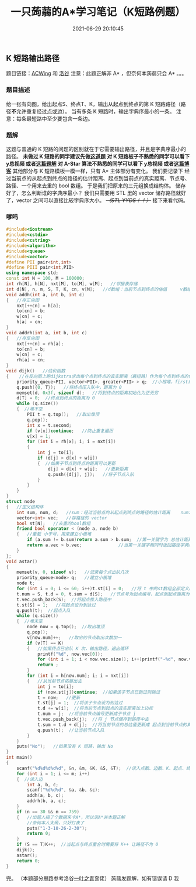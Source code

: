 ﻿---
title: 一只蒟蒻的A*学习笔记（K短路例题）
date: 2021-06-29 20:10:45
tags: 
- c++
- 搜索
categories: Dumby的OI生涯
---
## K 短路输出路径
题目链接：[ACWing](https://www.acwing.com/problem/content/2623/) 和 [洛谷](https://www.luogu.com.cn/problem/P4467)
注意：此题正解非 A* ，但奈何本蒟蒻只会 A* 。。。<!--more-->
### 题目描述
给一张有向图，给出起点S、终点T、K，输出从起点到终点的第 K 短路路径（路径**不**允许重复经过点或边）。
当有多条 K 短路时，输出字典序最小的一条。
注意：每条最短路中至少要包含一条边。
### 题解
这题与普通的 K 短路的问题的区别就在于它需要输出路径，并且是字典序最小的路径。
**未做过 K 短路的同学建议先做[这道题](https://www.acwing.com/problem/content/180/)**
**对 K 短路板子不熟悉的同学可以看下 y总视频 或者[这篇题解](https://www.acwing.com/file_system/file/content/whole/index/content/2469128/)**
**对 A-Star 算法不熟悉的同学可以看下 y总视频 或者[这篇博客](https://blog.csdn.net/Dumby_cat/article/details/118325822)**
其他部分与 K 短路模板一模一样，只有 A* 主体部分有变化。
我们要记录下 经过当前点的从起点到终点的路径的估计距离、起点到当前点的真实距离、节点号、路径、一个用来去重的 bool 数组。
于是我们把原来的三元组换成结构体。
储存好了，怎么判断谁的字典序最小？
我们只需要用 STL 里的 vector 储存路径就好了，vector 之间可以直接比较字典序大小。 *~~（STL YYDS！！）~~* 
接下来看代码。
### 嗲吗
```cpp
#include<iostream>
#include<cstdio>
#include<cstring>
#include<algorithm>
#include<queue>
#include<vector>
#define PII pair<int,int>
#define PIII pair<int,PII>
using namespace std;
const int N = 100, M = 100000;
int rh[N], h[N], nxt[M], to[M], w[M];   //邻接表存储
int d[N], n, m, S, T, K, cn, v[N];   //d数组：当前节点到终点的估值     v数组：dijkstra中记录点是否走过
void addh(int a, int b, int c) 
{   //存正向图
	nxt[++cn] = h[a];
	to[cn] = b;
	w[cn] = c;
	h[a] = cn;
}
void addrh(int a, int b, int c) 
{   //存反向图
	nxt[++cn] = rh[a];
	to[cn] = b;
	w[cn] = c;
	rh[a] = cn;
}
void dijk()   //估价函数
{    //在反向图上跑dijkstra求出每个点到终点的真实距离（最短路）作为每个点到终点的估值
	priority_queue<PII, vector<PII>, greater<PII> > q;  //小根堆，first存到终点真实距离，second存节点号
	q.push({0, T});   //将终点压入队中，距离为 0 
	memset(d, 0x3f, sizeof d);   //将到终点的距离初始化为正无穷
	d[T] = 0;  //终点到终点的距离为 0
	while (q.size()) 
	{  //堆不空
		PII t = q.top();   //取出堆顶
		q.pop();
		int x = t.second;
		if (v[x])continue;   //防止重复遍历
		v[x] = 1;
		for (int i = rh[x]; i; i = nxt[i]) 
		{
			int j = to[i];
			if (d[j] > d[x] + w[i]) 
			{  //如果子节点到终点的距离可以更新
				d[j] = d[x] + w[i];   //更新距离
				q.push({d[j], j});   //将子节点入队
			}
		}
	}
}
struct node 
{   //定义结构体
	int sum, num, d;   //sum：经过当前点的从起点到终点的路径的估计距离    num: 节点号    d: 起点到当前点的真实距离
	vector<int> vec;   //存路径的 vector
	bool st[N];   //去重的bool数组
	friend bool operator < (node a, node b) 
	{   //重载 小于号，用来建立小根堆
		if (a.sum != b.sum)return a.sum > b.sum;  //第一关键字为 总估计距离sum
		return a.vec > b.vec;              //当第一关键字相同时返回路径字典序小的一个
	}
};
void astar() 
{
	memset(v, 0, sizeof v);   //记录每个点出队几次
	priority_queue<node> q;   //建立小根堆
	node t;
	for (int i = 0; i <= 60; i++)t.st[i] = 0;   //将 t 中的st数组全部定义成未出现过
	t.num = S, t.d = 0, t.sum = d[S];   //节点号为起点编号，起点到起点距离为 0，起点到终点的总估值为起点到终点的最短路
	t.vec.push_back(S);  //将起点推入路径中
	t.st[S] = 1;   //将起点设为到达过
	q.push(t);  //起点入队
	while (q.size()) 
	{  //堆未空
		node now = q.top();  //取出堆顶
		q.pop();
		v[now.num]++;   //取出的节点取出次数加一
		if (v[T] == K) 
		{   //如果终点已出队 K 次，输出路径，退出循环
			printf("%d", now.vec[0]);
			for (int i = 1; i < now.vec.size(); i++)printf("-%d", now.vec[i]);
			return ;
		}
		for (int i = h[now.num]; i; i = nxt[i]) 
		{   //从当前节点拓展出去
			int j = to[i];
			if (now.st[j])continue;  //如果该子节点已到过则跳过
			t = now;   //更新
			t.st[j] = 1;  //将该子节点设为到达过
			t.d += w[i];  //将当前节点到起点的真实距离加上边权
			t.num = j;  //将当前节点编号更新成子节点 j 
			t.vec.push_back(j);  //将 j 节点储存到路径中去
			t.sum = t.d + d[j];  //将当前节点的总估值更新成 起点到当前节点的真实距离 + 当前节点到终点的估值
			q.push(t);  //让当前节点入队
		}
	}
	puts("No");   //如果没有 K 短路，输出 No
}
int main() 
{
	scanf("%d%d%d%d%d", &n, &m, &K, &S, &T);  //读入点数、边数、K、起点、终点
	for (int i = 1; i <= m; i++) 
	{  //读入边
		int a, b, c;
		scanf("%d%d%d", &a, &b, &c);
		addh(a, b, c);
		addrh(b, a, c);
	}
	if (n == 30 && m == 759) 
	{   //出题人搞了个数据来卡A*，所以说A*非本题正解
	    //奈何本人太蒟，只好打表了
		puts("1-3-10-26-2-30");
		return 0;
	}
	if (S == T)K++;  //当起点与终点重合时需要将 K++ 让路径不为 0 
	dijk();
	astar();
	return 0;
}
```
完。
（本题部分思路参考洛谷[一叶之青](https://www.luogu.com.cn/user/288192)奆佬）
蒟蒻发题解，如有错误请 D 我